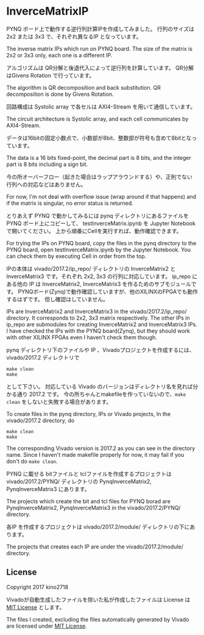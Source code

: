 # InverceMatrixIP

PYNQ ボード上で動作する逆行列計算IPを作成してみました。
行列のサイズは 2x2 または 3x3 で、それぞれ異なるIP となっています。

The inverse matrix IPs which run on PYNQ board.
The size of the matrix is 2x2 or 3x3 only, each one is a different IP.

アルゴリズムは QR分解と後退代入によって逆行列を計算しています。
QR分解はGivens Rotation で行っています。

The algorithm is QR decomposition and back substitution.
QR decomposition is done by Givens Rotation.

回路構成は Systolic array で各セルは AXI4-Stream を用いて通信しています。

The circuit architecture is Systolic array, and each cell communicates by AXI4-Stream.

データは16bitの固定小数点で、小数部が8bit、整数部が符号も含めて8bitとなっています。

The data is a 16 bits fixed-point, the decimal part is 8 bits,
and the integer part is 8 bits including a sign bit.

今の所オーバーフロー（起きた場合はラップアラウンドする）や、正則でない
行列への対応などはありません。

For now, I'm not deal with overflow issue (wrap around if that happens)
and if the matrix is singular, no error status is returned.

とりあえず PYNQ で動かしてみるには
pynq ディレクトリにあるファイルを PYNQ ボード上にコピーして、
testInverceMatrix.ipynb を Jupyter Notebook で開いてください。
上から順番にCellを実行すれば、動作確認できます。

For trying the IPs on PYNQ board,
copy the files in the pynq directory to the PYNQ board,
open testInverceMatrix.ipynb by the Jupyter Notebook.
You can check them by executing Cell in order from the top.

IPの本体は vivado/2017.2/ip_repo/ ディレクトリの
InverceMatrix2 と InverceMatrix3 です。それぞれ 2x2, 3x3 の行列に対応しています。
ip_repo にある他の IP は InverceMatrix2, InverceMatrix3 を作るためのサブモジュールです。
PYNQボード(Zynq)で動作確認していますが、他のXILINXのFPGAでも動作するはずです。
但し確認はしていません。

IPs are InverceMatrix2 and InverceMatrix3 in the vivado/2017.2/ip_repo/ directory.
It corresponds to 2x2, 3x3 matrix respectively.
The other IPs in ip_repo are submodules for creating InverceMatrix2 and InverceMatrix3 IPs.
I have checked the IPs with the PYNQ board(Zynq), but they should work with other XILINX FPGAs
even I haven't check them though.

pynq ディレクトリ下のファイルや IP 、Vivadoプロジェクトを作成するには、
vivado/2017.2 ディレクトリで
```
make clean
make
```
として下さい。
対応している Vivado のバージョンはディレクトリ名を見れば分かる通り 2017.2 です。
今の所ちゃんとmakefileを作っていないので、`make clean` をしないと失敗する場合があります。

To create files in the pynq directory, IPs or Vivado projects,
In the vivado/2017.2 directory, do
```
make clean
make
```
The corresponding Vivado version is 2017.2 as you can see in the directory name.
Since I haven't made makefile properly for now, it may fail if you don't do `make clean`.

PYNQ に載せる bitファイルと tclファイルを作成するプロジェクトは
vivado/2017.2/PYNQ/ ディレクトリの
PynqInverceMatrix2, PynqInverceMatrix3 にあります。

The projects which create the bit and tcl files for PYNQ borad
are PynqInverceMatrix2, PynqInverceMatrix3 in the vivado/2017.2/PYNQ/ directory.

各IP を作成するプロジェクトは
vivado/2017.2/module/ ディレクトリの下にあります。

The projects that creates each IP are under the vivado/2017.2/module/ directory.

## License

Copyright 2017 kino2718

Vivadoが自動生成したファイルを除いた私が作成したファイルは
License は [MIT License](https://choosealicense.com/licenses/mit/) とします。

The files I created, excluding the files automatically generated by Vivado
are licensed under [MIT License](https://choosealicense.com/licenses/mit/).